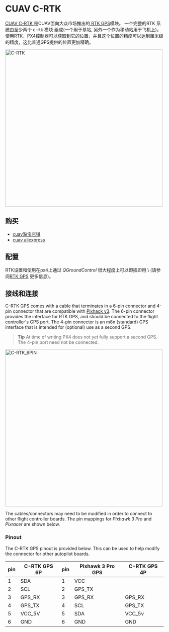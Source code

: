 # CUAV C-RTK

[ CUAV C-RTK ](http://doc.cuav.net/gps/c-rtk/en/)是CUAV面向大众市场推出的[ RTK GPS](../gps_compass/rtk_gps.md)模块。 一个完整的RTK 系统由至少两个 c-rtk 模块 组成(一个用于基站, 另外一个作为移动站用于飞机上)。 使用RTK，PX4控制器可以获取到它的位置，并且这个位置的精度可以达到厘米级的精度，这比普通GPS提供的位置更加精确。

<img src="../../assets/hardware/gps/rtk_c-rtk.jpg" width="500px" title="C-RTK" />

## 购买

* [cuav淘宝店铺](https://item.taobao.com/item.htm?id=565380634341&spm=2014.21600712.0.0)
* [cuav aliexpress](https://www.aliexpress.com/store/product/CUAV-NEW-Flight-Controller-GPS-C-RTK-differential-positioning-navigation-module-GPS-for-PIX4-Pixhawk-pixhack/3257035_32853894248.html?spm=2114.12010608.0.0.75592fadQKPPEn)

## 配置

RTK设置和使用在px4上通过 *QGroundControl* 很大程度上可以即插即用 \ (请参阅[RTK GPS](../advanced_features/rtk-gps.md) 更多信息)。

## 接线和连接

C-RTK GPS comes with a cable that terminates in a 6-pin connector and 4-pin connector that are compatible with [Pixhack v3](http://doc.cuav.net/gps/c-rtk/en/Instructions.html). The 6-pin connector provides the interface for RTK GPS, and should be connected to the flight controller's GPS port. The 4-pin connector is an m8n (standard) GPS interface that is intended for (optional) use as a second GPS.

> **Tip** At time of writing PX4 does not yet fully support a second GPS. The 4-pin port need not be connected.

<img src="../../assets/hardware/gps/rtk_cuav_c-rtk_to_6pin_connector.jpg" width="500px" title="C-RTK_6PIN" />

The cables/connectors may need to be modified in order to connect to other flight controller boards. The pin mappings for *Pixhawk 3 Pro* and *Pixracer* are shown below.

### Pinout

The C-RTK GPS pinout is provided below. This can be used to help modify the connector for other autopilot boards.

| pin | C-RTK GPS 6P | pin | Pixhawk 3 Pro GPS | C-RTK GPS 4P |
| --- | ------------ | --- | ----------------- | ------------ |
| 1   | SDA          | 1   | VCC               |              |
| 2   | SCL          | 2   | GPS_TX            |              |
| 3   | GPS_RX       | 3   | GPS_RX            | GPS_RX       |
| 4   | GPS_TX       | 4   | SCL               | GPS_TX       |
| 5   | VCC_5V       | 5   | SDA               | VCC_5v       |
| 6   | GND          | 6   | GND               | GND          |